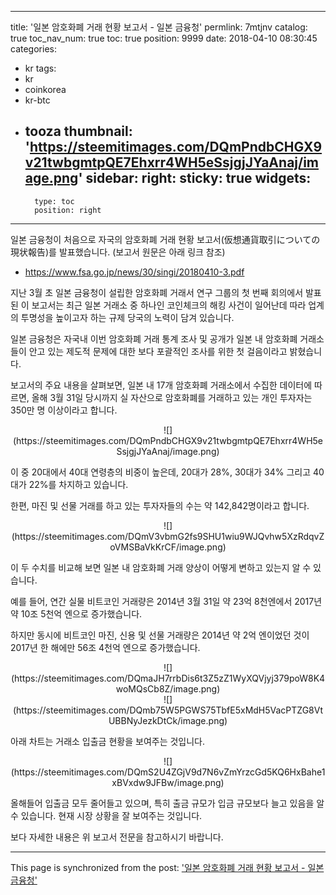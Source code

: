 
---
title: '일본 암호화폐 거래 현황 보고서 - 일본 금융청'
permlink: 7mtjnv
catalog: true
toc_nav_num: true
toc: true
position: 9999
date: 2018-04-10 08:30:45
categories:
- kr
tags:
- kr
- coinkorea
- kr-btc
- tooza
thumbnail: 'https://steemitimages.com/DQmPndbCHGX9v21twbgmtpQE7Ehxrr4WH5eSsjgjJYaAnaj/image.png'
sidebar:
    right:
        sticky: true
widgets:
    -
        type: toc
        position: right
---


일본 금융청이 처음으로 자국의 암호화폐 거래 현황 보고서(仮想通貨取引についての現状報告)를 발표했습니다. (보고서 원문은 아래 링크 참조)

- https://www.fsa.go.jp/news/30/singi/20180410-3.pdf

지난 3월 초 일본 금융청이 설립한 암호화폐 거래서 연구 그룹의 첫 번째 회의에서 발표된 이 보고서는 최근 일본 거래소 중 하나인 코인체크의 해킹 사건이 일어난데 따라 업계의 투명성을 높이고자 하는 규제 당국의 노력이 담겨 있습니다. 

일본 금융청은 자국내 이번 암호화폐 거래 통계 조사 및 공개가 일본 내 암호화폐 거래소들이 안고 있는 제도적 문제에 대한 보다 포괄적인 조사를 위한 첫 걸음이라고 밝혔습니다. 

보고서의 주요 내용을 살펴보면, 일본 내 17개 암호화폐 거래소에서 수집한 데이터에 따르면, 올해 3월 31일 당시까지 실 자산으로 암호화폐를 거래하고 있는 개인 투자자는 350만 명 이상이라고 합니다.

<center>
![](https://steemitimages.com/DQmPndbCHGX9v21twbgmtpQE7Ehxrr4WH5eSsjgjJYaAnaj/image.png)
</center>

이 중 20대에서 40대 연령층의 비중이 높은데, 20대가 28%, 30대가 34% 그리고 40대가 22%를 차지하고 있습니다.

한편,  마진 및 선물 거래를 하고 있는 투자자들의 수는 약 142,842명이라고 합니다.

<center>
![](https://steemitimages.com/DQmV3vbmG2fs9SHU1wiu9WJQvhw5XzRdqvZoVMSBaVkKrCF/image.png)
</center>

이 두 수치를 비교해 보면 일본 내 암호화폐 거래 양상이 어떻게 변하고 있는지 알 수 있습니다.

예를 들어, 연간 실물 비트코인 거래량은 2014년 3월 31일 약 23억 8천엔에서 2017년 약 10조 5천억 엔으로 증가했습니다. 

하지만 동시에 비트코인 마진, 신용 및 선물 거래량은 2014년 약 2억 엔이었던 것이 2017년 한 해에만 56조 4천억 엔으로 증가했습니다. 

<center>
![](https://steemitimages.com/DQmaJH7rrbDis6t3Z5zZ1WyXQVjyj379poW8K4woMQsCb8Z/image.png)
</center>

<center>
![](https://steemitimages.com/DQmb75W5PGWS75TbfE5xMdH5VacPTZG8VtUBBNyJezkDtCk/image.png)
</center>

아래 차트는 거래소 입출금 현황을 보여주는 것입니다.

<center>
![](https://steemitimages.com/DQmS2U4ZGjV9d7N6vZmYrzcGd5KQ6HxBahe1xBVxdw9JFBw/image.png)
</center>

올해들어 입출금 모두 줄어들고 있으며, 특히 출금 규모가 입금 규모보다 늘고 있음을 알 수 있습니다.  현재 시장 상황을 잘 보여주는 것입니다.

보다 자세한 내용은 위 보고서 전문을 참고하시기 바랍니다.

- - -

This page is synchronized from the post: ['일본 암호화폐 거래 현황 보고서 - 일본 금융청'](https://steemit.com/@pius.pius/7mtjnv)
